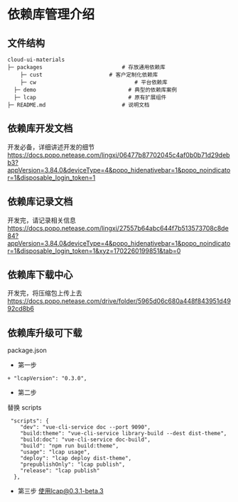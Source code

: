 # 依赖库管理介绍
## 文件结构
```
cloud-ui-materials
├─ packages					        # 存放通用依赖库
	├─ cust		                # 客户定制化依赖库
	├─ cw					            # 平台依赖库
  ├─ demo					          # 典型的依赖库案例
  ├─ lcap					          # 原有扩展组件
├─ README.md			            # 说明文档
```

## 依赖库开发文档 
开发必备，详细讲述开发的细节
https://docs.popo.netease.com/lingxi/06477b87702045c4af0b0b71d29debb3?appVersion=3.84.0&deviceType=4&popo_hidenativebar=1&popo_noindicator=1&disposable_login_token=1

## 依赖库记录文档
开发完，请记录相关信息
https://docs.popo.netease.com/lingxi/27557b64abc644f7b513573708c8de84?appVersion=3.84.0&deviceType=4&popo_hidenativebar=1&popo_noindicator=1&disposable_login_token=1&xyz=1702260199851&tab=0

## 依赖库下载中心
开发完，将压缩包上传上去
https://docs.popo.netease.com/drive/folder/5965d06c680a448f843951d4992cd8b6

## 依赖库升级可下载
package.json
- 第一步
```  
+ "lcapVersion": "0.3.0",
```
- 第二步

替换 scripts
```
 "scripts": {
    "dev": "vue-cli-service doc --port 9090",
    "build:theme": "vue-cli-service library-build --dest dist-theme",
    "build:doc": "vue-cli-service doc-build",
    "build": "npm run build:theme",
    "usage": "lcap usage",
    "deploy": "lcap deploy dist-theme",
    "prepublishOnly": "lcap publish",
    "release": "lcap publish"
  },
```
- 第三步
使用lcap@0.3.1-beta.3


